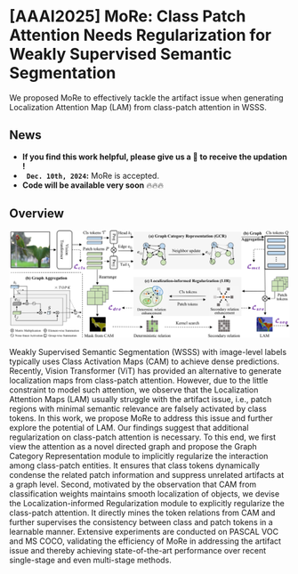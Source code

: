 # [AAAI2025] MoRe: Class Patch Attention Needs Regularization for Weakly Supervised Semantic Segmentation

We proposed MoRe to effectively tackle the artifact issue when generating Localization Attention Map (LAM) from class-patch attention in WSSS. 

## News

* **If you find this work helpful, please give us a :star2: to receive the updation !**
* **` Dec. 10th, 2024`:** MoRe is accepted.
* **Code will be available very soon** 🔥🔥🔥

<!-- * **` Aug. 12th, 2024`:** We released our paper on Arxiv. Further details can be found in the updated [arXiv](http://arxiv.org/abs/2402.18467).
  
* **` Mar. 1st, 2024`:**  Code is available now.
* **` Mar. 2st, 2024`:**  Logs and weights are available now. -->

## Overview

<p align="middle">
<img src="/sources/main_fig.png" alt="SeCo pipeline" width="1200px">
</p>

Weakly Supervised Semantic Segmentation (WSSS) with image-level labels typically uses Class Activation Maps (CAM) to achieve dense predictions. Recently, Vision Transformer (ViT) has provided an alternative to generate localization maps from class-patch attention. However, due to the little constraint to model such attention, we observe that the Localization Attention Maps (LAM) usually struggle with the artifact issue, i.e., patch regions with minimal semantic relevance are falsely activated by class tokens. In this work, we propose MoRe to address this issue and further explore the potential of LAM. Our findings suggest that additional regularization on class-patch attention is necessary. To this end, we first view the attention as a novel directed graph and propose the Graph Category Representation module to implicitly regularize the interaction among class-patch entities. It ensures that class tokens dynamically condense the related patch information and suppress unrelated artifacts at a graph level. Second, motivated by the observation that CAM from classification weights maintains smooth localization of objects, we devise the Localization-informed Regularization module to explicitly regularize the class-patch attention. It directly mines the token relations from CAM and further supervises the consistency between class and patch tokens in a learnable manner. Extensive experiments are conducted on PASCAL VOC and MS COCO, validating the efficiency of MoRe in addressing the artifact issue and thereby achieving state-of-the-art performance over recent single-stage and even multi-stage methods.
